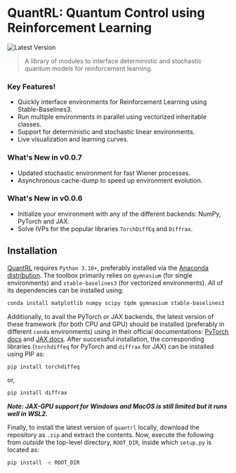 # QuantRL: Quantum Control using Reinforcement Learning

![Latest Version](https://img.shields.io/badge/version-0.0.7-red?style=for-the-badge)

> A library of modules to interface deterministic and stochastic quantum models for reinforcement learning.

### Key Features!

* Quickly interface environments for Reinforcement Learning using Stable-Baselines3.
* Run multiple environments in parallel using vectorized inheritable classes.
* Support for deterministic and stochastic linear environments.
* Live visualization and learning curves.

### What's New in v0.0.7

* Updated stochastic environment for fast Wiener processes.
* Asynchronous cache-dump to speed up environment evolution.

### What's New in v0.0.6

* Initialize your environment with any of the different backends: NumPy, PyTorch and JAX.
* Solve IVPs for the popular libraries `TorchDiffEq` and `Diffrax`.

## Installation

[QuantRL](https://github.com/sampreet/quantrl) requires `Python 3.10+`, preferably installed via the [Anaconda distribution](https://www.anaconda.com/download).
The toolbox primarily relies on `gymnasium` (for single environments) and `stable-baselines3` (for vectorized environments).
All of its dependencies can be installed using:

```bash
conda install matplotlib numpy scipy tqdm gymnasium stable-baselines3
```

Additionally, to avail the PyTorch or JAX backends, the latest version of these framework (for both CPU and GPU) should be installed (preferably in different `conda` environments) using in their official documentations: [PyTorch docs](https://pytorch.org/get-started/locally/) and [JAX docs](https://jax.readthedocs.io/en/latest/installation.html).
After successful installation, the corresponding libraries (`torchdiffeq` for PyTorch and `diffrax` for JAX) can be installed using PIP as:

```bash
pip install torchdiffeq
```

or,

```bash
pip install diffrax
```

***Note: JAX-GPU support for Windows and MacOS is still limited but it runs well in WSL2.***

Finally, to install the latest version of `quantrl` locally, download the repository as `.zip` and extract the contents.
Now, execute the following from *outside* the top-level directory, `ROOT_DIR`, inside which `setup.py` is located as:

```bash
pip install -e ROOT_DIR
```